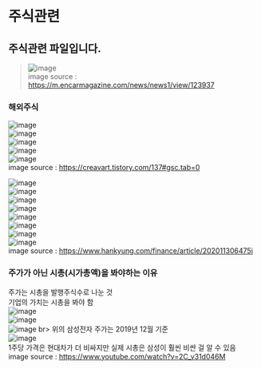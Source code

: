# 주식관련
## 주식관련 파일입니다.
>![image](https://user-images.githubusercontent.com/44331989/137052421-c13889e4-35c7-4d73-94c6-f5570d5d98f9.png) <br>
>image source : https://m.encarmagazine.com/news/news1/view/123937 

### 해외주식
![image](https://user-images.githubusercontent.com/44331989/137051881-652b201d-373b-4e4c-be3d-2ba46c2a871d.png) <br>
![image](https://user-images.githubusercontent.com/44331989/137052259-c2972fd6-eac2-4eb9-98b3-6ded19e05ef1.png) <br>
![image](https://user-images.githubusercontent.com/44331989/137052278-8386b580-51de-4bf9-bc2d-9a9b9a61bd95.png) <br>
![image](https://user-images.githubusercontent.com/44331989/137053574-fd811033-a4b8-4bf7-ac92-180e2902824e.png) <br>
![image](https://user-images.githubusercontent.com/44331989/137052345-e594d8e6-7c45-4f7c-b113-5f085075e21a.png) <br>
image source : https://creavart.tistory.com/137#gsc.tab=0 <br>

![image](https://user-images.githubusercontent.com/44331989/137053257-9c2abbc0-afc9-44d0-865d-cf645f625771.png) <br>
![image](https://user-images.githubusercontent.com/44331989/137053450-b9b8c8d8-e6e5-4898-b33f-ed5c74b59bf6.png) <br>
![image](https://user-images.githubusercontent.com/44331989/137053705-4ef6ab67-46b5-403e-8ff5-751e676e1ba7.png) <br>
![image](https://user-images.githubusercontent.com/44331989/137053814-e05196a2-f0d1-4a8b-b061-739f14dd293a.png) <br>
![image](https://user-images.githubusercontent.com/44331989/137065554-cbc4b57f-703e-446f-a27b-f9c9fdcd4f3a.png) <br>
![image](https://user-images.githubusercontent.com/44331989/137065613-cd3b9abc-0e48-47f1-a991-3e36631192ca.png) <br>
![image](https://user-images.githubusercontent.com/44331989/137065662-133b2948-6e09-4446-910f-cbbc6f76af0e.png) <br>
![image](https://user-images.githubusercontent.com/44331989/137065684-740d655f-478f-4b27-899b-89daa9ac32c2.png) <br>
image source : https://www.hankyung.com/finance/article/202011306475i <br>

### 주가가 아닌 시총(시가총액)을 봐야하는 이유
주가는 시총을 발행주식수로 나눈 것 <br>
기업의 가치는 시총을 봐야 함 <br>
![image](https://user-images.githubusercontent.com/44331989/137427268-1e503f10-7d13-4f63-8396-ae7b094a2962.png) <br>
![image](https://user-images.githubusercontent.com/44331989/137427202-8923082f-af04-4c08-9774-ead6e0a5e690.png) <br>
![image](https://user-images.githubusercontent.com/44331989/137427421-170ed2de-e406-4c83-885e-d6cf66494942.png) br>
위의 삼성전자 주가는 2019년 12월 기준 <br>
![image](https://user-images.githubusercontent.com/44331989/137427513-478eb2ef-77a7-4249-9936-a25b729f456e.png) <br>
1주당 가격은 현대차가 더 비싸지만 실제 시총은 삼성이 훨씬 비싼 걸 알 수 있음 <br>
image source : https://www.youtube.com/watch?v=2C_v31d046M <br>




